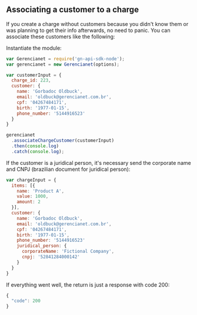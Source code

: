 ## Associating a customer to a charge

If you create a charge without customers because you didn't know them or was planning to get their info afterwards, no need to panic. You can associate these customers like the following:

Instantiate the module:

```js
var Gerencianet = require('gn-api-sdk-node');
var gerencianet = new Gerencianet(options);
```

```js
var customerInput = {
  charge_id: 223,
  customer: {
    name: 'Gorbadoc Oldbuck',
    email: 'oldbuck@gerencianet.com.br',
    cpf: '04267484171',
    birth: '1977-01-15',
    phone_number: '5144916523'
  }
}

gerencianet
  .associateChargeCustomer(customerInput)
  .then(console.log)
  .catch(console.log);
```

If the customer is a juridical person, it's necessary send the corporate name and CNPJ (brazilian document for juridical person):

```js
var chargeInput = {
  items: [{
    name: 'Product A',
    value: 1000,
    amount: 2
  }],
  customer: {
    name: 'Gorbadoc Oldbuck',
    email: 'oldbuck@gerencianet.com.br',
    cpf: '04267484171',
    birth: '1977-01-15',
    phone_number: '5144916523'
    juridical_person: {
      corporateName: 'Fictional Company',
      cnpj: '52841284000142'
    }
  }
}
```

If everything went well, the return is just a response with code 200:

```js
{
  "code": 200
}
```
